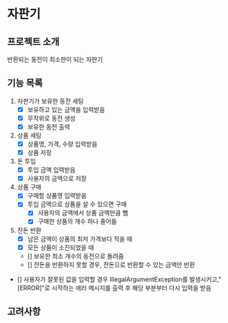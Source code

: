 # 자판기

## 프로젝트 소개
반환되는 동전이 최소한이 되는 자판기

## 기능 목록
1. 자판기가 보유한 동전 세팅
   - [x] 보유하고 있는 금액을 입력받음
   - [x] 무작위로 동전 생성
   - [x] 보유한 동전 출력
2. 상품 세팅
   - [x] 상품명, 가격, 수량 입력받음
   - [x] 상품 저장
3. 돈 투입
   - [x] 투입 금액 입력받음
   - [x] 사용자의 금액으로 저장
4. 상품 구매
   - [x] 구매할 상품명 입력받음
   - [x] 투입 금액으로 상품을 살 수 있으면 구매
     - [x] 사용자의 금액에서 상품 금액만큼 뺌
     - [x] 구매한 상품의 개수 하나 줄어듦
5. 잔돈 반환
   - [x] 남은 금액이 상품의 최저 가격보다 적을 때
   - [x] 모든 상품이 소진되었을 때
   - [] 보유한 최소 개수의 동전으로 돌려줌
   - [] 잔돈을 반환하지 못할 경우, 잔돈으로 반환할 수 있는 금액만 반환

- [] 사용자가 잘못된 값을 입력할 경우 IllegalArgumentException를 발생시키고,"[ERROR]"로 시작하는 에러 메시지를 출력 후 해당 부분부터 다시 입력을 받음

## 고려사항